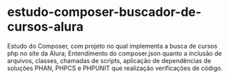 # estudo-composer-buscador-de-cursos-alura
Estudo do Composer, com projeto no qual implementa a busca de cursos php no site da Alura; Entendimento do composer.json quanto a inclusão de arquivos, classes, chamadas de scripts, aplicação de dependências de soluções PHAN, PHPCS e PHPUNIT que realização verificações de código.
